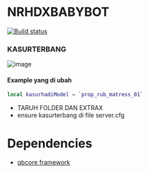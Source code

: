 # NRHDXBABYBOT

[![Build status](https://ci.appveyor.com/api/projects/status/m07cnunnni8w82o5?svg=true)](https://ci.appveyor.com/project/madskristensen/markdowneditor)

### KASURTERBANG

![image](https://i.imgur.com/lDgDVKY.png)
#### Example yang di ubah

```lua ganti sesuka kalian propnya
local kasurhadiModel = `prop_rub_matress_01`

```


- TARUH FOLDER DAN EXTRAX
- ensure kasurterbang di file server.cfg
# Dependencies

* [qbcore framework](https://github.com/qbcore-framework)
